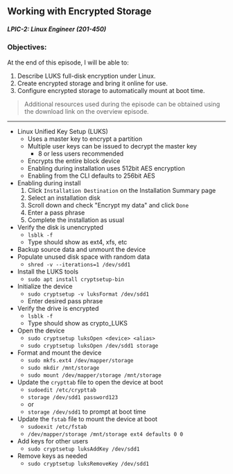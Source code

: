 ## Working with Encrypted Storage  
##### LPIC-2: Linux Engineer (201-450)  

### Objectives:  

At the end of this episode, I will be able to:  

1. Describe LUKS full-disk encryption under Linux.
2. Create encrypted storage and bring it online for use. 
3. Configure encrypted storage to automatically mount at boot time. 

>Additional resources used during the episode can be obtained using the download link on the overview episode.  

-----------------------------------------------------------

* Linux Unified Key Setup (LUKS)
	+ Uses a master key to encrypt a partition
	+ Multiple user keys can be issued to decrypt the master key
		- 8 or less users recommended
	+ Encrypts the entire block device
	+ Enabling during installation uses 512bit AES encryption
	+ Enabling from the CLI defaults to 256bit AES
* Enabling during install
	1. Click `Installation Destination` on the Installation Summary page
	2. Select an installation disk
	3. Scroll down and check "Encrypt my data" and click `Done`
	4. Enter a pass phrase
	5. Complete the installation as usual
* Verify the disk is unencrypted
	+ `lsblk -f`
	+ Type should show as ext4, xfs, etc
* Backup source data and unmount the device
* Populate unused disk space with random data
	+ `shred -v --iterations=1 /dev/sdd1`
* Install the LUKS tools
	+ `sudo apt install cryptsetup-bin`
* Initialize the device
	+ `sudo cryptsetup -v luksFormat /dev/sdd1`
	+ Enter desired pass phrase
* Verify the drive is encrypted
	+ `lsblk -f`
	+ Type should show as crypto_LUKS
* Open the device
	+ `sudo cryptsetup luksOpen <device> <alias>`
	+ `sudo cryptsetup luksOpen /dev/sdd1 storage`
* Format and mount the device
	+ `sudo mkfs.ext4 /dev/mapper/storage`
	+ `sudo mkdir /mnt/storage`
	+ `sudo mount /dev/mapper/storage /mnt/storage`
* Update the `crypttab` file to open the device at boot
	+ `sudoedit /etc/crypttab`
	+ `storage /dev/sdd1 password123`
	+ or
	+ `storage /dev/sdd1` to prompt at boot time
* Update the `fstab` file to mount the device at boot
	+ `sudoexit /etc/fstab`
	+ `/dev/mapper/storage /mnt/storage ext4 defaults 0 0`
* Add keys for other users
	+ `sudo cryptsetup luksAddKey /dev/sdd1`
* Remove keys as needed
	+ `sudo cryptsetup luksRemoveKey /dev/sdd1`